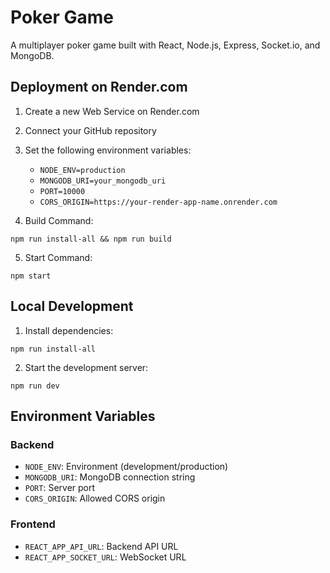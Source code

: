 # Poker Game

A multiplayer poker game built with React, Node.js, Express, Socket.io, and MongoDB.

## Deployment on Render.com

1. Create a new Web Service on Render.com
2. Connect your GitHub repository
3. Set the following environment variables:
   - `NODE_ENV=production`
   - `MONGODB_URI=your_mongodb_uri`
   - `PORT=10000`
   - `CORS_ORIGIN=https://your-render-app-name.onrender.com`

4. Build Command:
```
npm run install-all && npm run build
```

5. Start Command:
```
npm start
```

## Local Development

1. Install dependencies:
```
npm run install-all
```

2. Start the development server:
```
npm run dev
```

## Environment Variables

### Backend
- `NODE_ENV`: Environment (development/production)
- `MONGODB_URI`: MongoDB connection string
- `PORT`: Server port
- `CORS_ORIGIN`: Allowed CORS origin

### Frontend
- `REACT_APP_API_URL`: Backend API URL
- `REACT_APP_SOCKET_URL`: WebSocket URL 
